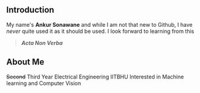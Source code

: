 ## Introduction
   My name's  **Ankur Sonawane** and while I am not that new to Github, I have _never_ quite used it as it should be used.
   I look forward to learning from this
> **_Acta Non Verba_**

## About Me
   ~~Second~~ Third Year Electrical Engineering IITBHU 
   Interested in Machine learning and Computer Vision 
   


